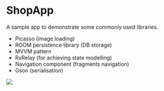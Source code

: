 # ShopApp

A sample app to demonstrate some commonly used libraries. 

- Picasso (image loading)
- ROOM persistence library (DB storage)
- MVVM pattern
- RxRelay (for achieving state modelling)
- Navigation component (fragments navigation)
- Gson (serialisation) 

![](shopAppNew.gif)
